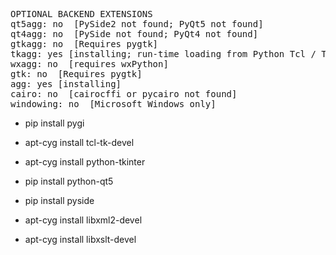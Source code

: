
<pre>
OPTIONAL BACKEND EXTENSIONS
qt5agg: no  [PySide2 not found; PyQt5 not found]
qt4agg: no  [PySide not found; PyQt4 not found]
gtkagg: no  [Requires pygtk]
tkagg: yes [installing; run-time loading from Python Tcl / Tk]
wxagg: no  [requires wxPython]
gtk: no  [Requires pygtk]
agg: yes [installing]
cairo: no  [cairocffi or pycairo not found]
windowing: no  [Microsoft Windows only]
</pre>

  - pip install pygi
  - apt-cyg install tcl-tk-devel
  - apt-cyg install python-tkinter
  
  
  
  - pip install python-qt5
  - pip install pyside
  - apt-cyg install libxml2-devel
  - apt-cyg install libxslt-devel




